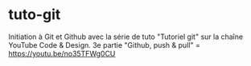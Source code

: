 # tuto-git
Initiation à Git et Github avec la série de tuto "Tutoriel git" sur la chaîne YouTube Code &amp; Design. 3e partie "Github, push &amp; pull" = https://youtu.be/no35TFWg0CU
